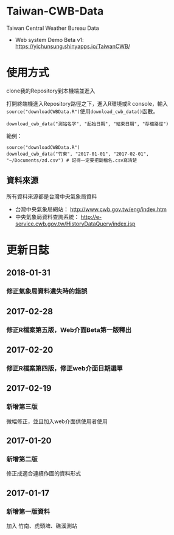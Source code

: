 # Taiwan-CWB-Data
Taiwan Central Weather Bureau Data

* Web system Demo  Beta v1:
https://yichunsung.shinyapps.io/TaiwanCWB/

# 使用方式

clone我的Repository到本機端並進入

打開終端機進入Repository路徑之下，進入R環境或R console，輸入`source("downloadCWBData.R")`使用`download_cwb_data()`函數。

`download_cwb_data("測站名字", "起始日期", "結束日期", "存檔路徑")`

範例：
```{r}
source("downloadCWBData.R")
download_cwb_data("竹東", "2017-01-01", "2017-02-01", "~/Documents/zd.csv") # 記得一定要把副檔名.csv寫清楚

```

## 資料來源

所有資料來源都是台灣中央氣象局資料

* 台灣中央氣象局網站：
http://www.cwb.gov.tw/eng/index.htm
* 中央氣象局資料查詢系統：
http://e-service.cwb.gov.tw/HistoryDataQuery/index.jsp

# 更新日誌

## 2018-01-31

### 修正氣象局資料遺失時的錯誤

## 2017-02-28

### 修正R檔案第五版，Web介面Beta第一版釋出

## 2017-02-20

### 修正R檔案第四版，修正web介面日期選單

## 2017-02-19

### 新增第三版

微幅修正，並且加入web介面供使用者使用

## 2017-01-20

### 新增第二版

修正成適合連續作圖的資料形式

## 2017-01-17

### 新增第一版資料

加入 竹南、虎頭埤、礁溪測站 